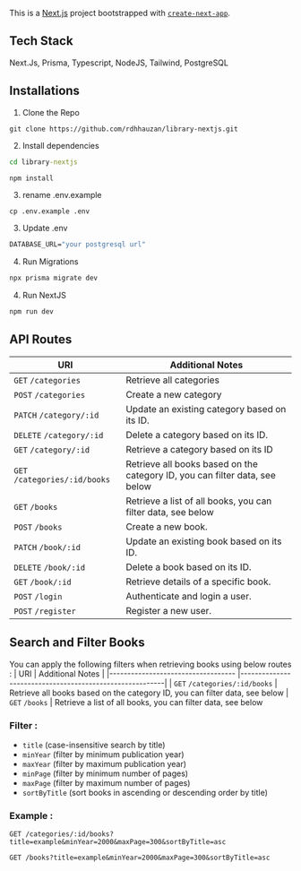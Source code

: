 This is a [Next.js](https://nextjs.org/) project bootstrapped with [`create-next-app`](https://github.com/vercel/next.js/tree/canary/packages/create-next-app).

## Tech Stack
Next.Js, Prisma, Typescript, NodeJS, Tailwind, PostgreSQL

## Installations

1. Clone the Repo 
```git
git clone https://github.com/rdhhauzan/library-nextjs.git
```

2. Install dependencies
```cmd
cd library-nextjs
```
```npm
npm install
```

3. rename .env.example 
```cmd
cp .env.example .env
```

3. Update .env
```cmd
DATABASE_URL="your postgresql url"
```

4. Run Migrations
```cmd
npx prisma migrate dev
```

4. Run NextJS
```cmd
npm run dev
```

## API Routes

|  URI                               | Additional Notes                                                  |
|----------------------------------- |---------------------------------------------------------|
| `GET`     `/categories`            | Retrieve all categories
| `POST`    `/categories`            | Create a new category
| `PATCH`   `/category/:id`          | Update an existing category based on its ID.
| `DELETE`  `/category/:id`          | Delete a category based on its ID.
| `GET`     `/category/:id`          | Retrieve a category based on its ID
| `GET`     `/categories/:id/books`  | Retrieve all books based on the category ID, you can filter data, see below
| `GET`     `/books`                 | Retrieve a list of all books, you can filter data, see below
| `POST`    `/books`                 | Create a new book.
| `PATCH`   `/book/:id`              | Update an existing book based on its ID.
| `DELETE`  `/book/:id`              | Delete a book based on its ID.
| `GET`     `/book/:id`              | Retrieve details of a specific book.
| `POST`    `/login`                 | Authenticate and login a user.
| `POST`    `/register`              | Register a new user.

## Search and Filter Books
You can apply the following filters when retrieving books using below routes :
|  URI                               | Additional Notes                                                  |
|----------------------------------- |---------------------------------------------------------|
| `GET`     `/categories/:id/books`  | Retrieve all books based on the category ID, you can filter data, see below
| `GET`     `/books`                 | Retrieve a list of all books, you can filter data, see below

### Filter :
- `title` (case-insensitive search by title)
- `minYear` (filter by minimum publication year)
- `maxYear` (filter by maximum publication year)
- `minPage` (filter by minimum number of pages)
- `maxPage` (filter by maximum number of pages)
- `sortByTitle` (sort books in ascending or descending order by title)

### Example :
```url
GET /categories/:id/books?title=example&minYear=2000&maxPage=300&sortByTitle=asc
```
```url
GET /books?title=example&minYear=2000&maxPage=300&sortByTitle=asc
```
